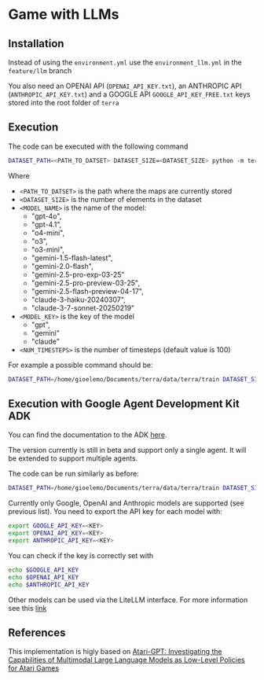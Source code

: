 # Game with LLMs

## Installation

Instead of using the `environment.yml` use the `environment_llm.yml` in the `feature/llm` branch

You also need an OPENAI API (`OPENAI_API_KEY.txt`), an ANTHROPIC API (`ANTHROPIC_API_KEY.txt`) and a GOOGLE API `GOOGLE_API_KEY_FREE.txt` keys stored into the root folder of `terra`

## Execution
The code can be executed with the following command

```bash
DATASET_PATH=<PATH_TO_DATSET> DATASET_SIZE=<DATASET_SIZE> python -m terra.viz.main_llm -model_name <MODEL_NAME> --model_key <MODEL_KEY> --num_timesteps <NUM_TIMESTEPS>
```
Where
- `<PATH_TO_DATSET>` is the path where the maps are currently stored
- `<DATASET_SIZE>` is the number of elements in the dataset
- `<MODEL_NAME>` is the name of the model:
    * "gpt-4o", 
    * "gpt-4.1",
    * "o4-mini",
    * "o3",
    * "o3-mini",
    * "gemini-1.5-flash-latest",
    * "gemini-2.0-flash", 
    * "gemini-2.5-pro-exp-03-25"
    * "gemini-2.5-pro-preview-03-25", 
    * "gemini-2.5-flash-preview-04-17",
    * "claude-3-haiku-20240307", 
    * "claude-3-7-sonnet-20250219"
- `<MODEL_KEY>` is the key of the model
    * "gpt", 
    * "gemini"
    * "claude"
- `<NUM_TIMESTEPS>` is the number of timesteps (default value is 100)

For example a possible command should be:

```bash
DATASET_PATH=/home/gioelemo/Documents/terra/data/terra/train DATASET_SIZE=100 python -m terra.viz.main_llm --model_name gemini-2.5-pro-exp-03-25 --model_key gemini --num_timesteps 100 
```

## Execution with Google Agent Development Kit ADK
You can find the documentation to the ADK [here](https://google.github.io/adk-docs/).

The version currently is still in beta and support only a single agent. It will be extended to support multiple agents.

The code can be run similarly as before:

```bash
DATASET_PATH=/home/gioelemo/Documents/terra/data/terra/train DATASET_SIZE=100 python -m terra.viz.main_llm_adk --model_name gemini-2.5-pro-exp-03-25 --model_key gemini --num_timesteps 100 
```

Currently only Google, OpenAI and Anthropic models are supported (see previous list). You need to export the API key for each model with:

```bash
export GOOGLE_API_KEY=<KEY>
export OPENAI_API_KEY=<KEY>
export ANTHROPIC_API_KEY=<KEY>
```

You can check if the key is correctly set with
```bash
echo $GOOGLE_API_KEY
echo $OPENAI_API_KEY
echo $ANTHROPIC_API_KEY
```

Other models can be used via the LiteLLM interface. For more information see this [link](https://docs.litellm.ai/docs/)

## References
This implementation is higly based on [Atari-GPT: Investigating the Capabilities of Multimodal Large Language Models as Low-Level Policies for Atari Games](https://github.com/nwayt001/atari-gpt)